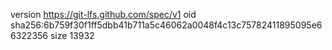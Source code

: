 version https://git-lfs.github.com/spec/v1
oid sha256:6b759f30f1ff5dbb41b711a5c46062a0048f4c13c75782411895095e66322356
size 13932
